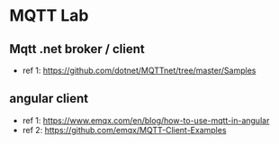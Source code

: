 # MQTT Lab

## Mqtt .net broker / client

- ref 1: https://github.com/dotnet/MQTTnet/tree/master/Samples

## angular client

- ref 1: https://www.emqx.com/en/blog/how-to-use-mqtt-in-angular
- ref 2: https://github.com/emqx/MQTT-Client-Examples